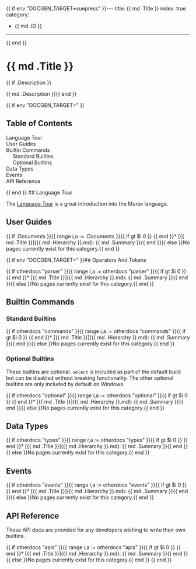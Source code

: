 {{ if env "DOCGEN_TARGET=vuepress" }}---
title: {{ md .Title }}
index: true
category:
  - {{ md .ID }}
---

{{ end }}<h1>{{ md .Title }}</h1>{{ if .Description }}

{{ md .Description }}{{ end }}

{{ if env "DOCGEN_TARGET=" }}<h2>Table of Contents</h2>

<div id="toc">

- [Language Tour](#language-tour)
- [User Guides](#user-guides)
- [Builtin Commands](#builtin-commands)
  - [Standard Builtins](#standard-builtins)
  - [Optional Builtins](#optional-builtins)
- [Data Types](#data-types)
- [Events](#events)
- [API Reference](#api-reference)

</div>
{{ end }}
## Language Tour

The [Language Tour](/tour.md) is a great introduction into the Murex language.

## User Guides

{{ if .Documents }}{{ range $i,$a := .Documents }}{{ if gt $i 0 }}
{{ end }}* [{{ md .Title }}]({{ md .Hierarchy }}.md):
  {{ md .Summary }}{{ end }}{{ else }}No pages currently exist for this category.{{ end }}

{{ if env "DOCGEN_TARGET=" }}## Operators And Tokens

{{ if otherdocs "parser" }}{{ range $i,$a := otherdocs "parser" }}{{ if gt $i 0 }}
{{ end }}* [{{ md .Title }}]({{ md .Hierarchy }}.md):
  {{ md .Summary }}{{ end }}{{ else }}No pages currently exist for this category.{{ end }}

## Builtin Commands

### Standard Builtins

{{ if otherdocs "commands" }}{{ range $i,$a := otherdocs "commands" }}{{ if gt $i 0 }}
{{ end }}* [{{ md .Title }}]({{ md .Hierarchy }}.md):
  {{ md .Summary }}{{ end }}{{ else }}No pages currently exist for this category.{{ end }}

### Optional Builtins

These builtins are optional. `select` is included as part of the default build
but can be disabled without breaking functionality. The other optional builtins
are only included by default on Windows.

{{ if otherdocs "optional" }}{{ range $i,$a := otherdocs "optional" }}{{ if gt $i 0 }}
{{ end }}* [{{ md .Title }}]({{ md .Hierarchy }}.md):
  {{ md .Summary }}{{ end }}{{ else }}No pages currently exist for this category.{{ end }}

## Data Types

{{ if otherdocs "types" }}{{ range $i,$a := otherdocs "types" }}{{ if gt $i 0 }}
{{ end }}* [{{ md .Title }}]({{ md .Hierarchy }}.md):
  {{ md .Summary }}{{ end }}{{ else }}No pages currently exist for this category.{{ end }}

## Events

{{ if otherdocs "events" }}{{ range $i,$a := otherdocs "events" }}{{ if gt $i 0 }}
{{ end }}* [{{ md .Title }}]({{ md .Hierarchy }}.md):
  {{ md .Summary }}{{ end }}{{ else }}No pages currently exist for this category.{{ end }}

## API Reference

These API docs are provided for any developers wishing to write their own builtins.

{{ if otherdocs "apis" }}{{ range $i,$a := otherdocs "apis" }}{{ if gt $i 0 }}
{{ end }}* [{{ md .Title }}]({{ md .Hierarchy }}.md):
  {{ md .Summary }}{{ end }}{{ else }}No pages currently exist for this category.{{ end }}
{{ end }}